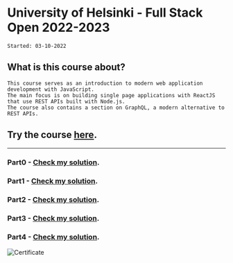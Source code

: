 # University of Helsinki - Full Stack Open 2022-2023
<code>Started: 03-10-2022</code>

## What is this course about?
~~~
This course serves as an introduction to modern web application development with JavaScript. 
The main focus is on building single page applications with ReactJS that use REST APIs built with Node.js. 
The course also contains a section on GraphQL, a modern alternative to REST APIs.
~~~

## Try the course [here](https://fullstackopen.com/en/).

---

### Part0 - [Check my solution](https://github.com/AitorSantaeugenia/FullStackOpen/tree/master/Part0).
### Part1 - [Check my solution](https://github.com/AitorSantaeugenia/FullStackOpen/tree/master/Part1).
### Part2 - [Check my solution](https://github.com/AitorSantaeugenia/FullStackOpen/tree/master/Part2).
### Part3 - [Check my solution](https://github.com/AitorSantaeugenia/FullStackOpen/tree/master/Part3).
### Part4 - [Check my solution](https://github.com/AitorSantaeugenia/FullStackOpen/tree/master/Part4).

   ![Certificate](https://user-images.githubusercontent.com/14861253/197454364-771b0dea-0691-489e-b02b-1469372f9d7c.png)
